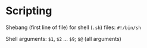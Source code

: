 # Scripting

Shebang (first line of file) for shell (`.sh`) files: `#!/bin/sh`

Shell arguments: `$1`, `$2` ... `$9`; `$@` (all arguments)
